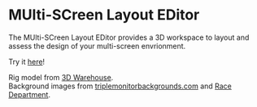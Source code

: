 # MUlti-SCreen Layout EDitor

The MUlti-SCreen Layout EDitor provides a 3D workspace to layout and assess the design of your multi-screen envrionment. 

Try it [here](https://muscled.glitch.me/)!

Rig model from [3D Warehouse](https://3dwarehouse.sketchup.com/model/u2c552875-6306-43c1-a89b-e6d9c7a554c9/Sim-Racing-Rig).  
Background images from [triplemonitorbackgrounds.com](https://www.triplemonitorbackgrounds.com/) and [Race Department](https://www.racedepartment.com/threads/triple-screen-screenshots-and-replays.121175/).  

